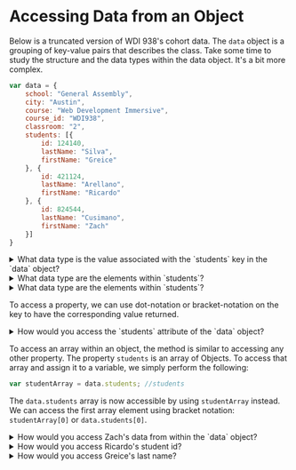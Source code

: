 # Accessing Data from an Object

Below is a truncated version of WDI 938's cohort data. The `data` object is a grouping of key-value pairs that describes the class.  Take some time to study the structure and the data types within the data object. It's a bit more complex.

```javascript
var data = {
	school: "General Assembly",
	city: "Austin",
	course: "Web Development Immersive",
	course_id: "WDI938",
	classroom: "2",
	students: [{
		id: 124140,
		lastName: "Silva",
		firstName: "Greice"
	}, {
		id: 421124,
		lastName: "Arellano",
		firstName: "Ricardo"
	}, {
		id: 824544,
		lastName: "Cusimano",
		firstName: "Zach"
	}]
}

```

<details>
  <summary>What data type is the value associated with the `students` key in the `data` object?</summary>
  <p>
  The `students` attribute is an array!
  </p>
</details>

<details>
  <summary>What data type are the elements within `students`?</summary>
  <p>
    They are objects!
  </p>
</details>  

<details>
  <summary>What data type are the elements within `students`?</summary>
  <p>
  The `students` array contains objects as its elements!
  </p>
</details>

To access a property, we can use dot-notation or bracket-notation on the key to have the corresponding value returned.

<details>
  <summary>How would you access the `students` attribute of the `data` object?</summary>
  <p>
  ```javascript
  data.students
  ```
  </p>
</details>

To access an array within an object,  the method is similar to accessing any other property.  The property `students` is an array of Objects.  To access that array and assign it to a variable, we simply perform the following:

 ```javascript
 var studentArray = data.students; //students
 ```
The `data.students` array is now accessible by using `studentArray` instead. We can access the first array element using bracket notation:  `studentArray[0]` or `data.students[0]`.

<details>
  <summary>How would you access Zach's data from within the `data` object?</summary>
  <p>
  ```javascript
    data.students[2]
  ```
  </p>
</details>

<details>
  <summary>How would you access Ricardo's student id?</summary>
  <p>
  ```javascript
    data.students[1].id;
  ```
  </p>
</details>

<details>
  <summary>How would you access Greice's last name?</summary>
  <p>
  ```javascript
    data.students[0].lastName;
  ```
  </p>
</details>
